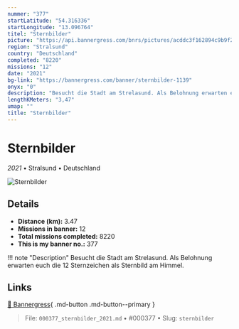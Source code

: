 ```yaml
---
nummer: "377"
startLatitude: "54.316336"
startLongitude: "13.096764"
titel: "Sternbilder"
picture: "https://api.bannergress.com/bnrs/pictures/acddc3f162894c9b9f2756e03c67c5c3"
region: "Stralsund"
country: "Deutschland"
completed: "8220"
missions: "12"
date: "2021"
bg-link: "https://bannergress.com/banner/sternbilder-1139"
onyx: "0"
description: "Besucht die Stadt am Strelasund. Als Belohnung erwarten euch die 12 Sternzeichen als Sternbild am Himmel."
lengthKMeters: "3,47"
umap: ""
title: "Sternbilder"
---
```

# Sternbilder

*2021* • Stralsund • Deutschland

![Sternbilder](https://api.bannergress.com/bnrs/pictures/acddc3f162894c9b9f2756e03c67c5c3)

## Details
- **Distance (km):** 3.47
- **Missions in banner:** 12
- **Total missions completed:** 8220
- **This is my banner no.:** 377


!!! note "Description"
    Besucht die Stadt am Strelasund. Als Belohnung erwarten euch die 12 Sternzeichen als Sternbild am Himmel.



## Links
[🔗 Bannergress](https://bannergress.com/banner/sternbilder-1139){ .md-button .md-button--primary }



> File: `000377_sternbilder_2021.md` • #000377 • Slug: `sternbilder`
